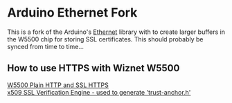 
# Arduino Ethernet Fork
This is a fork of the Arduino's [Ethernet](https://github.com/maxgerhardt/Ethernet) library with to create larger buffers in the W5500 chip for storing SSL certificates. This should probably be synced from time to time...
## How to use HTTPS with Wiznet W5500
[W5500 Plain HTTP and SSL HTTPS](https://mischianti.org/esp32-ethernet-w5500-with-plain-http-and-ssl-https/)  
[x509 SSL Verification Engine - used to generate 'trust-anchor.h'](https://mischianti.org/online-bearssl-certificate-trust-anchor-retriever-for-minimal-x509-verification-engine/)



